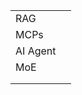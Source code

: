 

|          |     |
| -------- | --- |
| RAG      |     |
| MCPs     |     |
| AI Agent |     |
| MoE      |     |
|          |     |
|          |     |

